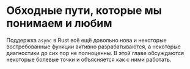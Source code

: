 # Обходные пути, которые мы понимаем и любим

Поддержка `async` в Rust всё ещё довольно нова и
некоторые востребованные функции активно разрабатываются, а
некоторые диагностики до сих пор не полноценны. В этой главе
обсуждаются некоторые болевые точки и объясняется как с ними
работать.
